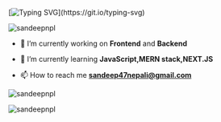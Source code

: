[![Typing SVG](https://readme-typing-svg.herokuapp.com?size=19&color=32ff7e&center=true&vCenter=true&width=402&height=61&lines=I+am+a+Software+Engineering+Student.;Fullstack+developer.;Try+to+explore+new+technology.)](https://git.io/typing-svg)

<p align="left"> <img src="https://komarev.com/ghpvc/?username=sandeepnpl&label=Profile%20views&color=0e75b6&style=flat" alt="sandeepnpl" /> </p>


- 🔭 I’m currently working on **Frontend** and **Backend**

- 🌱 I’m currently learning **JavaScript,MERN stack,NEXT.JS**

- 📫 How to reach me **sandeep47nepali@gmail.com**


<p align="left"> <img src="https://github-readme-stats.vercel.app/api?username=sandeepnpl&count_private=true&show_icons=true&custom_title=Github%20Status&hide=issues" alt="sandeepnpl" /> </p>

<p align="left"> <img src="https://github-readme-stats.vercel.app/api/top-langs/?username=sandeepnpl&layout=compact" alt="sandeepnpl" /> </p>




